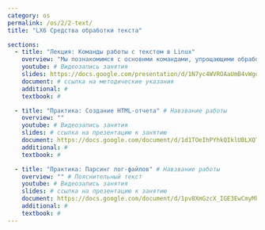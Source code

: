 ```yaml
---
category: os
permalink: /os/2/2-text/
title: "LX6 Средства обработки текста"

sections:
  - title: "Лекция: Команды работы с текстом в Linux"
    overview: "Мы познакомимся с основнми командами, упрощающими обработку текстовой информации - grep, sort, uniq, head, tail, cut,  wc. Такж екратко рассмотрим два довольно мощных инструмента - текстовые процессоры sed и awk."
    youtube: # Видеозапись занятия
    slides: https://docs.google.com/presentation/d/1N7yc4WVROAaUmB4vWgd21KIi9WRu7MIkn-zkvRTNbYI/edit?usp=sharing # ссылка на презентацию к занятию
    document: # ссылка на методические указания
    additional: # 
    textbook: # 

  - title: "Практика: Создание HTML-отчета" # Навзвание работы
    overview: ""
    youtube: # Видеозапись занятия
    slides: # ссылка на презентацию к занятию
    document: https://docs.google.com/document/d/1d1TOeIhPYhkQIklUBLXQToLK4ckctkPmgrNGMQa1paE/edit?usp=sharing # ссылка на методические указания
    additional: # 
    textbook: # 

  - title: "Практика: Парсинг лог-файлов" # Навзвание работы
    overview: "" # Пояснительный текст
    youtube: # Видеозапись занятия
    slides: # ссылка на презентацию к занятию
    document: https://docs.google.com/document/d/1pv8XmGzcX_IGE3EwCmyMkMFsax7cpjbxv-NX6M1Wy6E/edit?usp=sharing # ссылка на методические указания
    additional: # 
    textbook: # 
---
```


